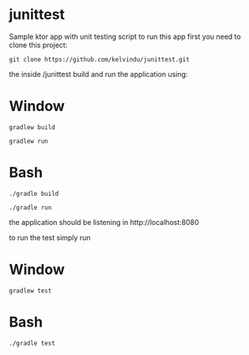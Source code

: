 # junittest
Sample ktor app with unit testing script
to run this app first you need to clone this project:

```
git clone https://github.com/kelvindu/junittest.git
```

the inside /junittest build and run the application using:
# Window
```
gradlew build
```

```
gradlew run
```

# Bash
```
./gradle build
```

```
./gradle run
```

the application should be listening in http://localhost:8080

to run the test simply run

# Window
```
gradlew test
```
# Bash
```
./gradle test
```
